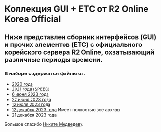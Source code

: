 # Коллекция GUI + ETC от R2 Online Korea Official  

## Ниже представлен сборник интерфейсов (GUI) и прочих элементов (ETC) с официального корейского сервера R2 Online, охватывающий различные периоды времени. 
### В наборе содержатся файлы от:
- [2020 года](https://github.com/Aksel911/R2-Textures/tree/main/%5BGUI%5D%20%5BETC%5D%20R2%20KOREA%20OFF%20COLLECTION/%5BGUI%5D%20%5BETC%5D%20R2%20KOREA%20OFF%202020)
- [2021 года (SPEED)](https://github.com/Aksel911/R2-Textures/tree/main/%5BGUI%5D%20%5BETC%5D%20R2%20KOREA%20OFF%20COLLECTION/%5BGUI%5D%20%5BETC%5D%20R2%20KOREA%20SPEED%20REBOOT%202021)
- [6 июня 2023 года](https://github.com/Aksel911/R2-Textures/tree/main/%5BGUI%5D%20%5BETC%5D%20R2%20KOREA%20OFF%20COLLECTION/%5BGUI%5D%20%5BETC%5D%20R2%20KOREA%20SPEED%20REBOOT%202021)
- [22 июня 2023 года](https://github.com/Aksel911/R2-Textures/tree/main/%5BGUI%5D%20%5BETC%5D%20R2%20KOREA%20OFF%20COLLECTION/%5BGUI%5D%20%5BETC%5D%20R2%20KOREA%20SPEED%20REBOOT%202021)
- [12 июля 2023 года](https://github.com/Aksel911/R2-Textures/tree/main/%5BGUI%5D%20%5BETC%5D%20R2%20KOREA%20OFF%20COLLECTION/%5BGUI%5D%20%5BETC%5D%20R2%20KOREA%20OFF%207.12.2023)
- [12 декабря 2023 года](https://github.com/Aksel911/R2-Textures/tree/main/%5BGUI%5D%20%5BETC%5D%20R2%20KOREA%20OFF%20COLLECTION/%5BEVERYTHING%5D%20R2%20KOREA%20OFF%2012.12.2023) Имеет полностью все архивы
- [21 декабря 2023 года](https://github.com/Aksel911/R2-Textures/tree/main/%5BGUI%5D%20%5BETC%5D%20R2%20KOREA%20OFF%20COLLECTION/%5BEVERYTHING%5D%20R2%20KOREA%20OFF%2012.21.2023)

Большое спасибо [Никите Медведеву](https://vk.com/id46414942).